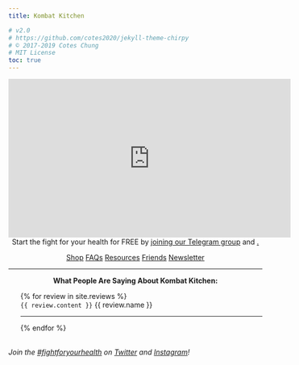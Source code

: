 ```yaml
---
title: Kombat Kitchen

# v2.0
# https://github.com/cotes2020/jekyll-theme-chirpy
# © 2017-2019 Cotes Chung
# MIT License
toc: true
---
```


<style>
.expando {
  display: none;
}
.expando:target {
  display: block;
}
</style>

<p style="text-align: center">
  <iframe width="560" height="315" src="https://www.youtube.com/embed/videoseries?list=PLmMb6kv15DKDc8qC7WVqL8ahX-IGdF0KE" frameborder="0" allow="accelerometer; autoplay; encrypted-media; gyroscope; picture-in-picture" allowfullscreen></iframe>
  <br>
  Start the fight for your health for FREE by <a href="https://t.me/kombatkitchen">joining our Telegram group</a> and <a href="http://localhost:4000/tabs/kombat_kitchen/#products" downloading the White Belt program</a>.
</p>

<div style="text-align: center">
  <a href="#products" class="btn">Shop</a>
  <a href="#faq" class="btn">FAQs</a>
  <a href="#resources" class="btn">Resources</a>
  <a href="/tabs/about/#affiliates" class="btn">Friends</a>
  <a href="https://mailchi.mp/fdac34cf1d9c/kombat-kitchen-registration" class="btn">Newsletter</a>
</div>

<hr>

<ul id="faq" class="expando" style="list-style-type: none; text-align: center">
    <i>Video series coming soon!</i>
    <br>
    To have your questions featured, send me a message on <a href="https://t.me/savagezen">Telegram</a> or on <a href="https://instagram.com/savagezen">Instagram</a>.
    <!--
    <iframe src="https://docs.google.com/presentation/d/e/2PACX-1vTf5Qb-xM_oTt3KmeNGqEfQdSTXKEu-Sxb4OGJhRfSiXSkx63H53px53nXNUv2XLGUU3iaBpTI6A7Xk/embed?start=false&loop=false&delayms=3000" frameborder="0" width="auto" height="auto" allowfullscreen="true" mozallowfullscreen="true" webkitallowfullscreen="true"></iframe>
    -->
    <hr>
</ul>

<ul id="products" class="expando" style="list-style-type: none">
  {% for product in site.products %}
      <a href="{{ product.buy_now }}"><img src="{{ product.img }}" title="Buy Now" style="float: right; width: 20%; height: auto; margin-left: 2%"></a>
      <p><strong style="margin-left: 2%">{{ product.name }}</strong></p>
      <p>{{ product.content }}</p>
      {% if product.type == "program" %}
        <p style="text-align: right">
          <a href="{{ product.buy_now }}" title="Buy Direct on SendOwl ${{ product.price }}">
            Buy Now:  <i class="fas fa-2x fa-file-download" style="margin-left: 1%; margin-right: 1%"></i>
          </a>
          <a href="{{ product.amazon }}" title="Buy on Amazon Kindle"><i class="fab fa-2x fa-amazon" style="margin-right: 1%"></i></a>
          <a href="https://play.google.com/strore/books" title="Coming Soon!"><i class="fab fa-2x fa-google-play"></i></a>
        </p>
      {% else %}
        <p style="text-align: right">
          <a href="{{ product.buy_now }}" title="${{ product.price }}">
            Buy Now <i class="fa fa-2x fa-credit-card" style="margin-right: 1%"></i>
          </a>
        </p>
      {% endif %}
      <hr>
  {% endfor %}
</ul>

<ul id="resources" class="expando" style="list-style-type: none">
  {% for resource in site.resources %}
        <a href="{{ resource.link }}"><img src="{{ resource.img }}" style="float: right; width: 20%; height:25% ; margin-left: 2%"></a>
        <p style="margin-bottom: 20%">
            <strong><a href="{{ resource.link }}">{{ resource.name }}</a></strong>
            <br>
            <i>by {{ resource.author }}</i>
            <br>
            {{ resource.type }}
        </p>
        <hr>
  {% endfor %}
</ul>

<p style="text-align: center">
  <strong>What People Are Saying About Kombat Kitchen:</strong>
  <br>
    <ul style="list-style-type: none">
      {% for review in site.reviews %}
        <li>
          <code>{{ review.content }}</code>
          {{ review.name }}
          <hr>
        </li>
      {% endfor %}
    </ul>
  <br>
  <i>Join the <a href="https://www.instagram.com/explore/tags/fightforyourhealth/">#fightforyourhealth</a> on <a href="https://twitter.com/search?q=kombatkitchen&src=typed_query&f=live">Twitter</a> and <a href="https://www.instagram.com/explore/tags/kombatkitchen/">Instagram</a>!</i>
</p>

